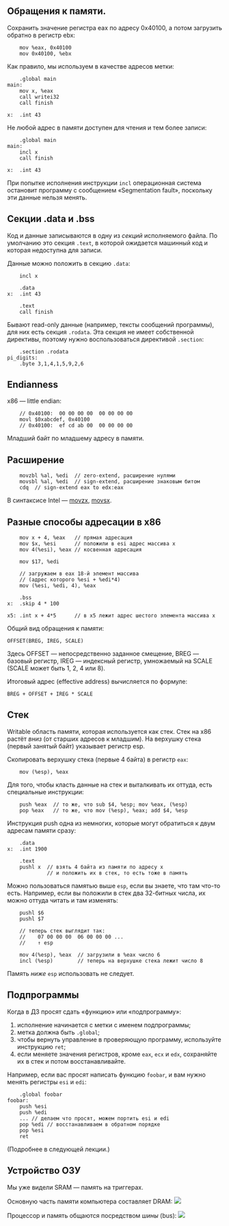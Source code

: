 ## Обращения к памяти.
Сохранить значение регистра eax по адресу 0x40100,
а потом загрузить обратно в регистр ebx:
```x86asm
    mov %eax, 0x40100
    mov 0x40100, %ebx
```

Как правило, мы используем в качестве адресов метки:
```x86asm
    .global main
main:
    mov x, %eax
    call writei32
    call finish

x:  .int 43
```

Не любой адрес в памяти доступен для чтения и тем более записи:
```x86asm
    .global main
main:
    incl x
    call finish

x:  .int 43
```
При попытке исполнения инструкции `incl` операционная система
остановит программу с сообщением «Segmentation fault»,
поскольку эти данные нельзя менять.

## Секции .data и .bss
Код и данные записываются в одну из *секций* исполняемого
файла. По умолчанию это секция `.text`, в которой
ожидается машинный код и которая недоступна для записи.

Данные можно положить в секцию `.data`:
```x86asm
    incl x

    .data
x:  .int 43

    .text
    call finish
```

Бывают read-only данные (например, тексты сообщений программы),
для них есть секция `.rodata`. Эта секция не имеет собственной
директивы, поэтому нужно воспользоваться директивой `.section`:
```x86asm
    .section .rodata
pi_digits:
    .byte 3,1,4,1,5,9,2,6
```

## Endianness

x86 — little endian:
```x86asm
    // 0x40100:  00 00 00 00  00 00 00 00
    movl $0xabcdef, 0x40100
    // 0x40100:  ef cd ab 00  00 00 00 00
```
Младший байт по младшему адресу в памяти.

## Расширение

```x86asm
    movzbl %al, %edi  // zero-extend, расширение нулями
    movsbl %al, %edi  // sign-extend, расширение знаковым битом
    cdq  // sign-extend eax to edx:eax
```

В синтаксисе Intel —
[movzx](https://www.felixcloutier.com/x86/movzx),
[movsx](https://www.felixcloutier.com/x86/movsx).

## Разные способы адресации в x86

```x86asm
    mov x + 4, %eax   // прямая адресация
    mov $x, %esi      // положили в esi адрес массива x
    mov 4(%esi), %eax // косвенная адресация

    mov $17, %edi

    // загружаем в eax 18-й элемент массива
    // (адрес которого %esi + %edi*4)
    mov (%esi, %edi, 4), %eax

    .bss
x:  .skip 4 * 100

x5: .int x + 4*5      // в x5 лежит адрес шестого элемента массива x
```

Общий вид обращения к памяти:

`OFFSET(BREG, IREG, SCALE)`

Здесь OFFSET — непосредственно заданное смещение,
BREG — базовый регистр, IREG — индексный регистр,
умножаемый на SCALE (SCALE может быть 1, 2, 4 или 8).

Итоговый адрес (effective address) вычисляется по формуле:

`BREG + OFFSET + IREG * SCALE`

## Стек
Writable область памяти, которая используется
как стек. Стек на x86 растёт *вниз* (от старших адресов к младшим).
На верхушку стека (первый занятый байт) указывает регистр esp.

Скопировать верхушку стека (первые 4 байта) в регистр `eax`:
```x86asm
    mov (%esp), %eax
```

Для того, чтобы класть данные на стек и выталкивать их оттуда,
есть специальные инструкции:
```x86asm
    push %eax  // то же, что sub $4, %esp; mov %eax, (%esp)
    pop %eax   // то же, что mov (%esp), %eax; add $4, %esp
```

Инструкция push одна из немногих, которые могут обратиться
к двум адресам памяти сразу:
```x86asm
    .data
x:  .int 1900

    .text
    pushl x  // взять 4 байта из памяти по адресу x
             // и положить их в стек, то есть тоже в память
```

Можно пользоваться памятью выше `esp`, если вы знаете,
что там что-то есть. Например, если вы положили в стек
два 32-битных числа, их можно оттуда читать и там изменять:
```x86asm
    pushl $6
    pushl $7

    // теперь стек выглядит так:
    //    07 00 00 00  06 00 00 00 ...
    //    ↑ esp

    mov 4(%esp), %eax  // загрузили в %eax число 6
    incl (%esp)        // теперь на верхушке стека лежит число 8
```

Память *ниже* `esp` использовать не следует.


## Подпрограммы

Когда в ДЗ просят сдать «функцию» или «подпрограмму»:
1) исполнение начинается с метки с именем подпрограммы;
2) метка должна быть `.global`;
3) чтобы вернуть управление в проверяющую программу,
   используйте инструкцию `ret`;
4) если меняете значения регистров, кроме `eax`, `ecx` и `edx`,
   сохраняйте их в стек и потом восстанавливайте.

Например, если вас просят написать функцию `foobar`,
и вам нужно менять регистры `esi` и `edi`:
```x86asm
    .global foobar
foobar:
    push %esi
    push %edi
    ... // делаем что просят, можем портить esi и edi
    pop %edi // восстанавливаем в обратном порядке
    pop %esi
    ret
```
(Подробнее в следующей лекции.)

## Устройство ОЗУ
Мы уже видели SRAM — память на триггерах.

Основную часть памяти компьютера составляет DRAM:
![](./dram.png)

Процессор и память общаются посредством *шины* (bus):
![](./system_bus.png)
